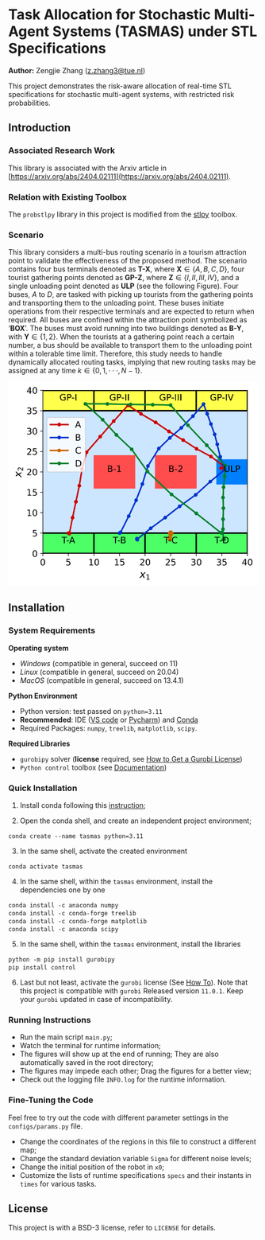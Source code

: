 # Task Allocation for Stochastic Multi-Agent Systems (TASMAS) under STL Specifications

**Author:** Zengjie Zhang (z.zhang3@tue.nl)

This project demonstrates the risk-aware allocation of real-time STL specifications for stochastic multi-agent systems, with restricted risk probabilities. 

## Introduction

### Associated Research Work

This library is associated with the Arxiv article in [https://arxiv.org/abs/2404.02111](https://arxiv.org/abs/2404.02111).

### Relation with Existing Toolbox

The `probstlpy` library in this project is modified from the [stlpy](https://github.com/vincekurtz/stlpy/blob/main/README.md) toolbox. 

### Scenario

This library considers a multi-bus routing scenario in a tourism attraction point to validate the effectiveness of the proposed method. The scenario contains four bus terminals denoted as **T-X**, where **X**$\in \{A, B, C, D\}$, four tourist gathering points denoted as **GP-Z**, where **Z**$\in \{I, II, III, IV\}$, and a single unloading point denoted as **ULP** (see the following Figure). Four buses, $A$ to $D$, are tasked with picking up tourists from the gathering points and transporting them to the unloading point. These buses initiate operations from their respective terminals and are expected to return when required. All buses are confined within the attraction point symbolized as ‘**BOX**’. The buses must avoid running into two buildings denoted as **B-Y**, with **Y**$\in \{1, 2\}$. When the tourists at a gathering point reach a certain number, a bus should be available to transport them to the unloading point within a tolerable time limit. Therefore, this study needs to handle dynamically allocated routing tasks, implying that new routing tasks may be assigned at any time $k \in \{0, 1,· · · , N − 1\}$.

[![Map](map.svg)](CASE)





## Installation

### System Requirements

**Operating system**
 - *Windows* (compatible in general, succeed on 11)
 - *Linux* (compatible in general, succeed on 20.04)
 - *MacOS* (compatible in general, succeed on 13.4.1)

**Python Environment**
 - Python version: test passed on `python=3.11`
 - **Recommended**: IDE ([VS code](https://code.visualstudio.com/) or [Pycharm](https://www.jetbrains.com/pycharm/)) and [Conda](https://www.anaconda.com/)
 - Required Packages: `numpy`, `treelib`, `matplotlib`, `scipy`. 
 
 **Required Libraries**
 - `gurobipy` solver (**license** required, see [How to Get a Gurobi License](https://www.gurobi.com/solutions/licensing/))
 - `Python control` toolbox (see [Documentation](https://python-control.readthedocs.io/en/latest/intro.html))
 
### Quick Installation
 
1. Install conda following this [instruction](https://conda.io/projects/conda/en/latest/user-guide/install/index.html);

2. Open the conda shell, and create an independent project environment;
```
conda create --name tasmas python=3.11
```

3. In the same shell, activate the created environment
```
conda activate tasmas
```

4. In the same shell, within the `tasmas` environment, install the dependencies one by one
 ```
conda install -c anaconda numpy
conda install -c conda-forge treelib
conda install -c conda-forge matplotlib
conda install -c anaconda scipy
```

5. In the same shell, within the `tasmas` environment, install the libraries
```
python -m pip install gurobipy
pip install control
```

6. Last but not least, activate the `gurobi` license (See [How To](https://www.gurobi.com/documentation/current/remoteservices/licensing.html)). Note that this project is compatible with `gurobi` Released version `11.0.1`. Keep your `gurobi` updated in case of incompatibility. 

### Running Instructions

- Run the main script `main.py`;
- Watch the terminal for runtime information;
- The figures will show up at the end of running; They are also automatically saved in the root directory;
- The figures may impede each other; Drag the figures for a better view;
- Check out the logging file `INFO.log` for the runtime information.

### Fine-Tuning the Code

Feel free to try out the code with different parameter settings in the `configs/params.py` file.

- Change the coordinates of the regions in this file to construct a different map;
- Change the standard deviation variable `Sigma` for different noise levels;
- Change the initial position of the robot in `x0`;
- Customize the lists of runtime specifications `specs` and their instants in `times` for various tasks.

## License

This project is with a BSD-3 license, refer to `LICENSE` for details.
